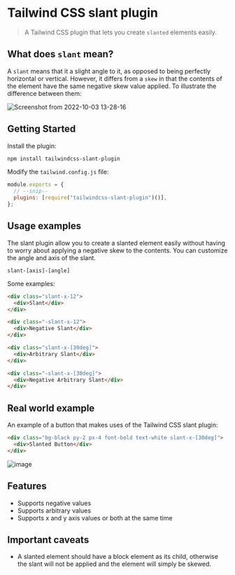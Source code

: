 # Tailwind CSS slant plugin

> A Tailwind CSS plugin that lets you create `slanted` elements easily.

## What does `slant` mean?

A `slant` means that it a slight angle to it, as opposed to being perfectly horizontal or vertical. However, it differs
from a `skew` in that the contents of the element have the same negative skew value applied. To illustrate the difference between them:

![Screenshot from 2022-10-03 13-28-16](https://user-images.githubusercontent.com/808734/193566289-12b3e010-8dbc-4318-bf3d-c79a7863e525.png)

## Getting Started

Install the plugin:

```bash
npm install tailwindcss-slant-plugin
```

Modify the `tailwind.config.js` file:

```js
module.exports = {
  // --snip--
  plugins: [require("tailwindcss-slant-plugin")()],
};
```

## Usage examples

The slant plugin allow you to create a slanted element easily without having to worry about applying a negative skew to
the contents. You can customize the angle and axis of the slant.

```
slant-[axis]-[angle]
```

Some examples:

```html
<div class="slant-x-12">
  <div>Slant</div>
</div>

<div class="-slant-x-12">
  <div>Negative Slant</div>
</div>

<div class="slant-x-[30deg]">
  <div>Arbitrary Slant</div>
</div>

<div class="-slant-x-[30deg]">
  <div>Negative Arbitrary Slant</div>
</div>
```

## Real world example

An example of a button that makes uses of the Tailwind CSS slant plugin:

```html
<div class="bg-black py-2 px-4 font-bold text-white slant-x-[30deg]">
  <div>Slanted Button</div>
</div>
```

![image](https://user-images.githubusercontent.com/808734/193592375-4e4ecd39-9ab9-4079-940e-3e440cf59185.png)

## Features

- Supports negative values
- Supports arbitrary values
- Supports x and y axis values or both at the same time

## Important caveats

- A slanted element should have a block element as its child, otherwise the slant will not be applied and the element will simply be skewed.

